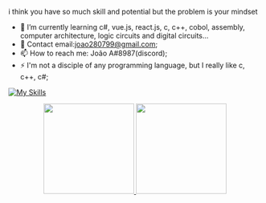 
i think you have so much skill and potential but the problem is your mindset

- 🌱 I’m currently learning c#, vue.js, react.js, c, c++, cobol, assembly, computer architecture, logic circuits and digital circuits...
- 💬 Contact email:joao280799@gmail.com;
- 📫 How to reach me: João A#8987(discord);
- ⚡ I'm not a disciple of any programming language, but I really like c, c++, c#;

  
[![My Skills](https://skillicons.dev/icons?i=js,html,css,cpp,c,vue,linux,docker,dotnet,vim,ts,react,jquery,lua,aws,gcp,azure)]()



<div align="center">
  <a href="https://github.com/jaumdev1"> 
  <img height="180em" src="https://github-readme-stats.vercel.app/api?username=jaumdev1&show_icons=true&theme=dark&include_all_commits=true&count_private=true"/>
  <img height="180em" src="https://github-readme-stats.vercel.app/api/top-langs/?username=jaumdev1&layout=compact&langs_count=15&theme=dark"/>
</a>
</div>




  
